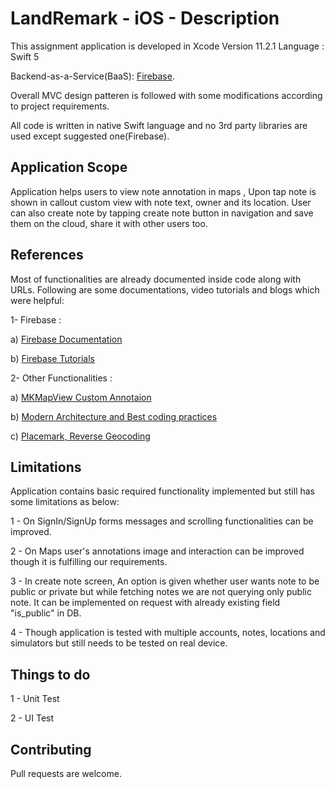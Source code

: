 # LandRemark - iOS - Description

This assignment application is developed in Xcode Version 11.2.1
Language : Swift 5 

Backend-as-a-Service(BaaS): [Firebase](https://firebase.google.com ).

Overall MVC design patteren is followed with some modifications according to project requirements.

All code is written in native Swift language and no 3rd party libraries are used except suggested one(Firebase).


## Application Scope

Application helps users to view note annotation in maps , Upon tap note is shown in callout custom view with note text, owner and its location. User can also create note by tapping create note button in navigation and save them on the cloud, share it with other users too.

## References

Most of functionalities are already documented inside code along with URLs. Following are some documentations, video tutorials and blogs which were helpful:

1- Firebase :

a) [Firebase Documentation](https://firebase.google.com/docs/ios/setup)

b) [Firebase Tutorials](https://www.raywenderlich.com/3-firebase-tutorial-getting-started)

2- Other Functionalities :

a) [MKMapView Custom Annotaion](https://digitalleaves.com/blog/2016/12/building-the-perfect-ios-map-ii-completely-custom-annotation-views/)

b) [Modern Architecture and Best coding practices](https://www.appcoda.com/swift-class-best-practice/)

c) [Placemark, Reverse Geocoding](https://developer.apple.com/documentation/mapkit/mkmapview/converting_a_user_s_location_to_a_descriptive_placemark)

## Limitations

Application contains basic required functionality implemented but still has some limitations as below:

1 - On SignIn/SignUp forms messages and scrolling functionalities can be improved.

2 - On Maps user's annotations image and interaction can be improved though it is fulfilling our requirements.

3 - In create note screen, An option is given whether user wants note to be public or private but while fetching notes we are not querying only public note. It can be implemented on request with already existing field "is_public" in DB.

4 - Though application is tested with multiple accounts, notes, locations and simulators but still needs to be tested on real device.


## Things to do

1 - Unit Test

2 - UI Test

## Contributing
Pull requests are welcome. 
